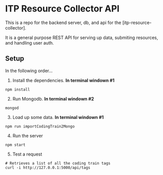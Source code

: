 # ITP Resource Collector API

This is a repo for the backend server, db, and api for the [itp-resource-collector].

It is a general purpose REST API for serving up data, submiting resources, and handling user auth.

## Setup
In the following order...

1. Install the dependencies. **In terminal windown #1**
```
npm install
```

2. Run Mongodb. **In terminal windown #2**
```
mongod
```


3. Load up some data. **In terminal windown #1**
```
npm run importCodingTrain2Mongo
```

4. Run the server
```
npm start
```

5. Test a request
```
# Retrieves a list of all the coding train tags
curl -i http://127.0.0.1:5000/api/tags
```
